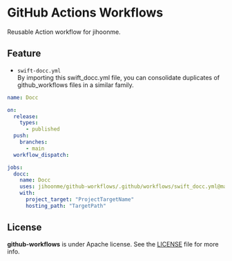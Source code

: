 # GitHub Actions Workflows

Reusable Action workflow for jihoonme.

## Feature

- ``swift-docc.yml``
    <br>By importing this swift_docc.yml file, you can consolidate duplicates of github_workflows files in a similar family.

```yml
name: Docc

on:
  release:
    types:
      - published
  push:
    branches:
      - main
  workflow_dispatch:

jobs:
  docc:
    name: Docc
    uses: jihoonme/github-workflows/.github/workflows/swift_docc.yml@main
    with:
      project_target: "ProjectTargetName"
      hosting_path: "TargetPath"
```

## License
**github-workflows** is under Apache license. See the [LICENSE](LICENSE) file for more info.
